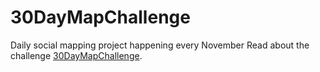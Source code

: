 # 30DayMapChallenge
Daily social mapping project happening every November
Read about the challenge [30DayMapChallenge]([https://pages.github.com/](https://30daymapchallenge.com/)).
